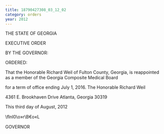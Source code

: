 ```yaml
---
title: 18790427308_03_12_02
category: orders
year: 2012
---
```

 

THE STATE OF GEORGIA

EXECUTIVE ORDER

BY THE GOVERNOR:

ORDERED:

That the Honorable Richard Weil of Fulton County, Georgia, is
reappointed as a member of the Georgia Composite Medical Board

for a term of office ending July 1, 2016.
The Honorable Richard Weil

4361 E. Brookhaven Drive
Atlanta, Georgia 30319

This third day of August, 2012

\ﬂnI0\o»r\B€o«L

GOVERNOR

